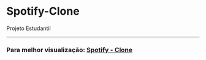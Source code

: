 # Spotify-Clone
 Projeto Estudantil
 <hr>
 <h3>Para melhor visualização: <a href="https://albertvitorsilvaagostinho.on.drv.tw/Spotify-Clone/" target='_blank'>Spotify - Clone</a></h3>
